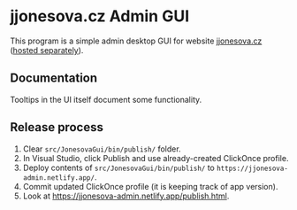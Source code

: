 # jjonesova.cz Admin GUI

This program is a simple admin desktop GUI for website
[jjonesova.cz](https://jjonesova.cz) ([hosted
separately](https://github.com/jjonescz/jjonesova)).

## Documentation

Tooltips in the UI itself document some functionality.

## Release process

1. Clear `src/JonesovaGui/bin/publish/` folder.
2. In Visual Studio, click Publish and use already-created ClickOnce profile.
3. Deploy contents of `src/JonesovaGui/bin/publish/` to
   `https://jjonesova-admin.netlify.app/`.
4. Commit updated ClickOnce profile (it is keeping track of app version).
5. Look at <https://jjonesova-admin.netlify.app/publish.html>.
